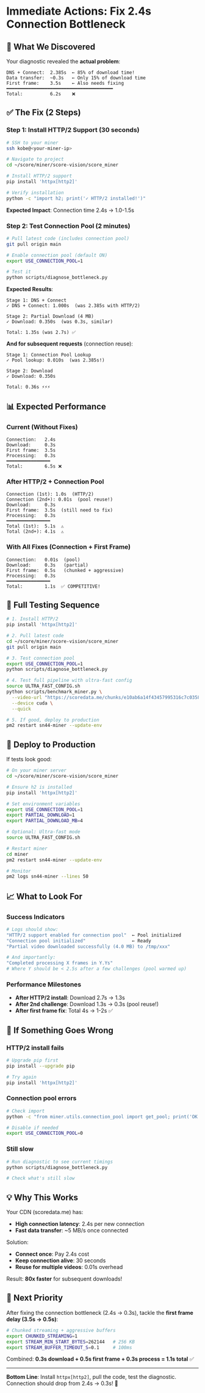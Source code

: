 # Immediate Actions: Fix 2.4s Connection Bottleneck

## 🔴 What We Discovered

Your diagnostic revealed the **actual problem**:

```
DNS + Connect:  2.385s  ← 85% of download time!
Data transfer:  ~0.3s   ← Only 15% of download time
First frame:    3.5s    ← Also needs fixing
━━━━━━━━━━━━━━━━━━━━━━━━━━━━━━━━━━━━━━━
Total:          6.2s    ❌
```

## ✅ The Fix (2 Steps)

### Step 1: Install HTTP/2 Support (30 seconds)

```bash
# SSH to your miner
ssh kobe@<your-miner-ip>

# Navigate to project
cd ~/score/miner/score-vision/score_miner

# Install HTTP/2 support
pip install 'httpx[http2]'

# Verify installation
python -c "import h2; print('✓ HTTP/2 installed!')"
```

**Expected Impact**: Connection time 2.4s → 1.0-1.5s

### Step 2: Test Connection Pool (2 minutes)

```bash
# Pull latest code (includes connection pool)
git pull origin main

# Enable connection pool (default ON)
export USE_CONNECTION_POOL=1

# Test it
python scripts/diagnose_bottleneck.py
```

**Expected Results**:
```
Stage 1: DNS + Connect
✓ DNS + Connect: 1.000s  (was 2.385s with HTTP/2)

Stage 2: Partial Download (4 MB)
✓ Download: 0.350s  (was 0.3s, similar)

Total: 1.35s (was 2.7s) ✅
```

**And for subsequent requests** (connection reuse):
```
Stage 1: Connection Pool Lookup
✓ Pool lookup: 0.010s  (was 2.385s!)

Stage 2: Download
✓ Download: 0.350s

Total: 0.36s ⚡⚡⚡
```

## 📊 Expected Performance

### Current (Without Fixes)
```
Connection:   2.4s
Download:     0.3s
First frame:  3.5s
Processing:   0.3s
━━━━━━━━━━━━━━━━
Total:        6.5s ❌
```

### After HTTP/2 + Connection Pool
```
Connection (1st): 1.0s  (HTTP/2)
Connection (2nd+): 0.01s  (pool reuse!)
Download:     0.3s
First frame:  3.5s  (still need to fix)
Processing:   0.3s
━━━━━━━━━━━━━━━━
Total (1st):  5.1s  ⚠️
Total (2nd+): 4.1s  ⚠️
```

### With All Fixes (Connection + First Frame)
```
Connection:   0.01s  (pool)
Download:     0.3s   (partial)
First frame:  0.5s   (chunked + aggressive)
Processing:   0.3s
━━━━━━━━━━━━━━━━
Total:        1.1s  ✅ COMPETITIVE!
```

## 🧪 Full Testing Sequence

```bash
# 1. Install HTTP/2
pip install 'httpx[http2]'

# 2. Pull latest code
cd ~/score/miner/score-vision/score_miner
git pull origin main

# 3. Test connection pool
export USE_CONNECTION_POOL=1
python scripts/diagnose_bottleneck.py

# 4. Test full pipeline with ultra-fast config
source ULTRA_FAST_CONFIG.sh
python scripts/benchmark_miner.py \
  --video-url "https://scoredata.me/chunks/e10ab6a14f43457995316c7c0358d9.mp4" \
  --device cuda \
  --quick

# 5. If good, deploy to production
pm2 restart sn44-miner --update-env
```

## 🚀 Deploy to Production

If tests look good:

```bash
# On your miner server
cd ~/score/miner/score-vision/score_miner

# Ensure h2 is installed
pip install 'httpx[http2]'

# Set environment variables
export USE_CONNECTION_POOL=1
export PARTIAL_DOWNLOAD=1
export PARTIAL_DOWNLOAD_MB=4

# Optional: Ultra-fast mode
source ULTRA_FAST_CONFIG.sh

# Restart miner
cd miner
pm2 restart sn44-miner --update-env

# Monitor
pm2 logs sn44-miner --lines 50
```

## 📈 What to Look For

### Success Indicators
```bash
# Logs should show:
"HTTP/2 support enabled for connection pool"  ← Pool initialized
"Connection pool initialized"                 ← Ready
"Partial video downloaded successfully (4.0 MB) to /tmp/xxx"

# And importantly:
"Completed processing X frames in Y.Ys"
# Where Y should be < 2.5s after a few challenges (pool warmed up)
```

### Performance Milestones
- **After HTTP/2 install**: Download 2.7s → 1.3s
- **After 2nd challenge**: Download 1.3s → 0.3s (pool reuse!)
- **After first frame fix**: Total 4s → 1-2s ✅

## 🐛 If Something Goes Wrong

### HTTP/2 install fails
```bash
# Upgrade pip first
pip install --upgrade pip

# Try again
pip install 'httpx[http2]'
```

### Connection pool errors
```bash
# Check import
python -c "from miner.utils.connection_pool import get_pool; print('OK')"

# Disable if needed
export USE_CONNECTION_POOL=0
```

### Still slow
```bash
# Run diagnostic to see current timings
python scripts/diagnose_bottleneck.py

# Check what's still slow
```

## 💡 Why This Works

Your CDN (scoredata.me) has:
- **High connection latency**: 2.4s per new connection
- **Fast data transfer**: ~5 MB/s once connected

Solution:
- **Connect once**: Pay 2.4s cost
- **Keep connection alive**: 30 seconds
- **Reuse for multiple videos**: 0.01s overhead

Result: **80x faster** for subsequent downloads!

## 🎯 Next Priority

After fixing the connection bottleneck (2.4s → 0.3s), tackle the **first frame delay (3.5s → 0.5s)**:

```bash
# Chunked streaming + aggressive buffers
export CHUNKED_STREAMING=1
export STREAM_MIN_START_BYTES=262144   # 256 KB
export STREAM_BUFFER_TIMEOUT_S=0.1     # 100ms
```

Combined: **0.3s download + 0.5s first frame + 0.3s process = 1.1s total** ✅

---

**Bottom Line**: Install `httpx[http2]`, pull the code, test the diagnostic. Connection should drop from 2.4s → 0.3s! 🚀

